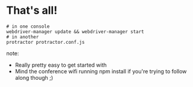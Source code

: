 # That's all!

```
# in one console
webdriver-manager update && webdriver-manager start
# in another
protractor protractor.conf.js
```

note:
- Really pretty easy to get started with
- Mind the conference wifi running npm install if you're trying to follow along though ;) 